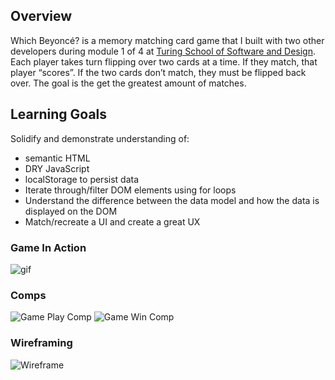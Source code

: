 ## Overview
Which Beyoncé? is a memory matching card game that I built with two other developers during module 1 of 4 at [Turing School of Software and Design](https://turing.io/).
Each player takes turn flipping over two cards at a time. 
If they match, that player “scores”. 
If the two cards don’t match, they must be flipped back over. 
The goal is the get the greatest amount of matches.

## Learning Goals
Solidify and demonstrate understanding of:
- semantic HTML
- DRY JavaScript
- localStorage to persist data
- Iterate through/filter DOM elements using for loops
- Understand the difference between the data model and how the data is displayed on the DOM
- Match/recreate a UI and create a great UX

### Game In Action
![gif](https://media.giphy.com/media/L4SuqCEeP3Plq2jQZN/giphy.gif)

### Comps
![Game Play Comp](assets/UI-gameplay.png)
![Game Win Comp](assets/UI-win.png)

### Wireframing
![Wireframe](initial-game-UI.png)
